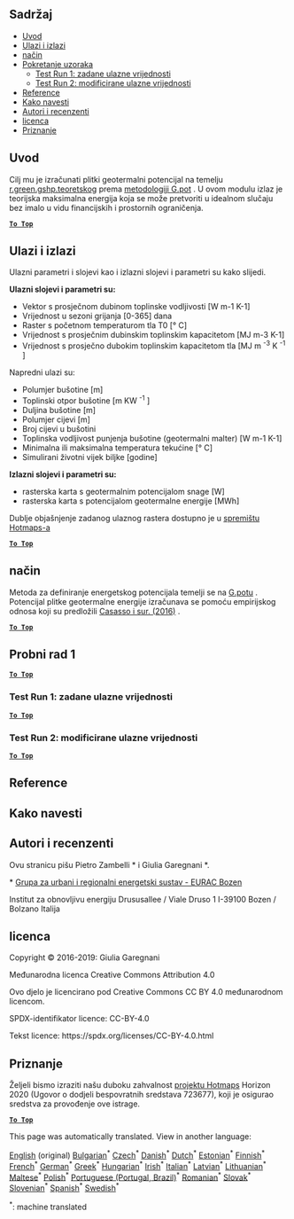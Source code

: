 <h2> Sadržaj </h2><ul><li> <a href="#introduction">Uvod</a> </li><li> <a href="#inputs-and-outputs">Ulazi i izlazi</a> </li><li> <a href="#method">način</a> </li><li> <a href="#sample-run">Pokretanje uzoraka</a> <ul><li> <a href="#test-run-1-default-input-values">Test Run 1: zadane ulazne vrijednosti</a> </li><li> <a href="#test-run-2-modified-input-values">Test Run 2: modificirane ulazne vrijednosti</a> </li></ul></li><li> <a href="#references">Reference</a> </li><li> <a href="#how-to-cite">Kako navesti</a> </li><li> <a href="#authors-and-reviewers">Autori i recenzenti</a> </li><li> <a href="#license">licenca</a> </li><li> <a href="#acknowledgement">Priznanje</a> </li></ul><h2> Uvod </h2><p> Cilj mu je izračunati plitki geotermalni potencijal na temelju <a href="https://grass.osgeo.org/grass76/manuals/addons/r.green.gshp.theoretical.html">r.green.gshp.teoretskog</a> prema <a href="https://www.sciencedirect.com/science/article/pii/S0360544216303358">metodologiji G.pot</a> . U ovom modulu izlaz je teorijska maksimalna energija koja se može pretvoriti u idealnom slučaju bez imalo u vidu financijskih i prostornih ograničenja. </p><p><ins> <code><strong><a href="#table-of-contents">To Top</a></strong></code> </ins> </p><h2> Ulazi i izlazi </h2><p> Ulazni parametri i slojevi kao i izlazni slojevi i parametri su kako slijedi. </p><p> <strong>Ulazni slojevi i parametri su:</strong> </p><ul><li> Vektor s prosječnom dubinom toplinske vodljivosti [W m-1 K-1] </li><li> Vrijednost u sezoni grijanja [0-365] dana </li><li> Raster s početnom temperaturom tla T0 [° C] </li><li> Vrijednost s prosječnim dubinskim toplinskim kapacitetom [MJ m-3 K-1] </li><li> Vrijednost s prosječno dubokim toplinskim kapacitetom tla [MJ m <sup>-3</sup> K <sup>-1</sup> ] </li></ul><p> Napredni ulazi su: </p><ul><li> Polumjer bušotine [m] </li><li> Toplinski otpor bušotine [m KW <sup>-1</sup> ] </li><li> Duljina bušotine [m] </li><li> Polumjer cijevi [m] </li><li> Broj cijevi u bušotini </li><li> Toplinska vodljivost punjenja bušotine (geotermalni malter) [W m-1 K-1] </li><li> Minimalna ili maksimalna temperatura tekućine [° C] </li><li> Simulirani životni vijek biljke [godine] </li></ul><p> <strong>Izlazni slojevi i parametri su:</strong> </p><ul><li> rasterska karta s geotermalnim potencijalom snage [W] </li><li> rasterska karta s potencijalom geotermalne energije [MWh] </li></ul><p> Dublje objašnjenje zadanog ulaznog rastera dostupno je u <a href="https://gitlab.com/hotmaps/potential/potential_geothermal_raster">spremištu Hotmaps-a</a> </p><p><ins> <code><strong><a href="#table-of-contents">To Top</a></strong></code> </ins> </p><h2> način </h2><p> Metoda za definiranje energetskog potencijala temelji se na <a href="https://www.sciencedirect.com/science/article/pii/S0360544216303358">G.potu</a> . Potencijal plitke geotermalne energije izračunava se pomoću empirijskog odnosa koji su predložili <a href="https://www.sciencedirect.com/science/article/pii/S0360544216303358">Casasso i sur. (2016)</a> . </p><p><ins> <code><strong><a href="#table-of-contents">To Top</a></strong></code> </ins> </p><h2> Probni rad 1 </h2><p><ins> <code><strong><a href="#table-of-contents">To Top</a></strong></code> </ins> </p><h3> Test Run 1: zadane ulazne vrijednosti </h3><p><ins> <code><strong><a href="#table-of-contents">To Top</a></strong></code> </ins> </p><h3> Test Run 2: modificirane ulazne vrijednosti </h3><p><ins> <code><strong><a href="#table-of-contents">To Top</a></strong></code> </ins> </p><h2> Reference </h2><h2> Kako navesti </h2><h2> Autori i recenzenti </h2><p> Ovu stranicu pišu Pietro Zambelli * i Giulia Garegnani *. </p><p> * <a href="http://www.eurac.edu/en/research/technologies/renewableenergy/researchfields/Pages/Energy-strategies-and-planning.aspx">Grupa za urbani i regionalni energetski sustav - EURAC Bozen</a> </p><p> Institut za obnovljivu energiju Drususallee / Viale Druso 1 I-39100 Bozen / Bolzano Italija </p><h2> licenca </h2><p> Copyright © 2016-2019: Giulia Garegnani </p><p> Međunarodna licenca Creative Commons Attribution 4.0 </p><p> Ovo djelo je licencirano pod Creative Commons CC BY 4.0 međunarodnom licencom. </p><p> SPDX-identifikator licence: CC-BY-4.0 </p><p> Tekst licence: https://spdx.org/licenses/CC-BY-4.0.html </p><h2> Priznanje </h2><p> Željeli bismo izraziti našu duboku zahvalnost <a href="https://www.hotmaps-project.eu">projektu Hotmaps</a> Horizon 2020 (Ugovor o dodjeli bespovratnih sredstava 723677), koji je osigurao sredstva za provođenje ove istrage. </p><p><ins> <code><strong><a href="#table-of-contents">To Top</a></strong></code> </ins> </p>

This page was automatically translated. View in another language:

[English](../en/CM-Shallow-geothermal-potential.md) (original) [Bulgarian](../bg/CM-Shallow-geothermal-potential.md)<sup>\*</sup>  [Czech](../cs/CM-Shallow-geothermal-potential.md)<sup>\*</sup> [Danish](../da/CM-Shallow-geothermal-potential.md)<sup>\*</sup> [Dutch](../nl/CM-Shallow-geothermal-potential.md)<sup>\*</sup> [Estonian](../et/CM-Shallow-geothermal-potential.md)<sup>\*</sup> [Finnish](../fi/CM-Shallow-geothermal-potential.md)<sup>\*</sup> [French](../fr/CM-Shallow-geothermal-potential.md)<sup>\*</sup> [German](../de/CM-Shallow-geothermal-potential.md)<sup>\*</sup> [Greek](../el/CM-Shallow-geothermal-potential.md)<sup>\*</sup> [Hungarian](../hu/CM-Shallow-geothermal-potential.md)<sup>\*</sup> [Irish](../ga/CM-Shallow-geothermal-potential.md)<sup>\*</sup> [Italian](../it/CM-Shallow-geothermal-potential.md)<sup>\*</sup> [Latvian](../lv/CM-Shallow-geothermal-potential.md)<sup>\*</sup> [Lithuanian](../lt/CM-Shallow-geothermal-potential.md)<sup>\*</sup> [Maltese](../mt/CM-Shallow-geothermal-potential.md)<sup>\*</sup> [Polish](../pl/CM-Shallow-geothermal-potential.md)<sup>\*</sup> [Portuguese (Portugal, Brazil)](../pt/CM-Shallow-geothermal-potential.md)<sup>\*</sup> [Romanian](../ro/CM-Shallow-geothermal-potential.md)<sup>\*</sup> [Slovak](../sk/CM-Shallow-geothermal-potential.md)<sup>\*</sup> [Slovenian](../sl/CM-Shallow-geothermal-potential.md)<sup>\*</sup> [Spanish](../es/CM-Shallow-geothermal-potential.md)<sup>\*</sup> [Swedish](../sv/CM-Shallow-geothermal-potential.md)<sup>\*</sup> 

<sup>\*</sup>: machine translated
